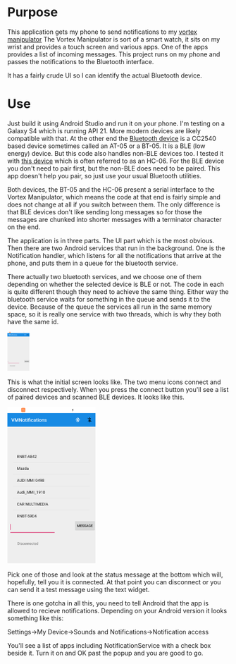 # Purpose

This application gets my phone to send notifications to my [vortex manipulator](https://github.com/RogerParkinson/vortex-manipulator)
The Vortex Manipulator is sort of a smart watch, it sits on my wrist and provides a touch screen and various apps. One of the apps
provides a list of incoming messages. This project runs on my phone and passes the notifications to the Bluetooth interface.

It has a fairly crude UI so I can identify the actual Bluetooth device.

# Use

Just build it using Android Studio and run it on your phone. I'm testing on a Galaxy S4 which is running API 21. 
More modern devices are likely compatible with that. At the other end the [Bluetooth device](https://www.aliexpress.com/item/AT-09-Android-IOS-BLE-4-0-Bluetooth-module-for-arduino-CC2540-CC2541-Serial-Wireless-Module/32820135156.html?spm=a2g0s.9042311.0.0.34734c4deRxuhY) 
is a CC2540 based device sometimes called an AT-05 or a BT-05. It is a BLE (low energy) device. But this code also handles non-BLE devices too.
I tested it with [this device](https://www.aliexpress.com/item/1pcs-HC-06-Bluetooth-serial-pass-through-module-wireless-serial-communication-from-machine-Wireless-HC06-for/32895745707.html?spm=a2g0s.9042311.0.0.27424c4dDP5zDZ)
which is often referred to as an HC-06. For the BLE device you don't need to pair first, but the non-BLE does need to be paired. This app doesn't help you pair, so just use your usual Bluetooth utilities.

Both devices, the BT-05 and the HC-06 present a serial interface to the Vortex Manipulator, which means the code at that end is fairly simple and does not change at all if you switch between them.
The only difference is that BLE devices don't like sending long messages so for those the messages are chunked into shorter messages with a terminator character on the end.

The application is in three parts. The UI part which is the most obvious. Then there are two Android services that run in the background. 
One is the Notification handler, which listens for all the notifications that arrive at the phone, and puts them in a queue for the bluetooth service.

There actually two bluetooth services, and we choose one of them depending on whether the selected device is BLE or not. The code in each is quite different though they need to achieve
the same thing. Either way the bluetooth service waits for something in the queue and sends it to the device. Because of the queue the services all run in the same memory space, so it
is really one service with two threads, which is why they both have the same id.

<img src="readme/screen1.png?resize=50%2C159" style="width: 50px;"/>

This is what the initial screen looks like. The two menu icons connect and disconnect respectively. When you press the connect button you'll see a list of paired devices and scanned
BLE devices. It looks like this.

<img src="readme/screen2.png?resize=200%2C159" style="width: 200px;"/>
    
Pick one of those and look at the status message at the bottom which will, hopefully, tell you it is connected. At that point you can disconnect or you can send it a test message
using the text widget.

There is one gotcha in all this, you need to tell Android that the app is allowed to recieve notifications. Depending on your Android version it looks something like this:

Settings->My Device->Sounds and Notifications->Notification access

You'll see a list of apps including NotificationService with a check box beside it. Turn it on and OK past the popup and you are good to go.  